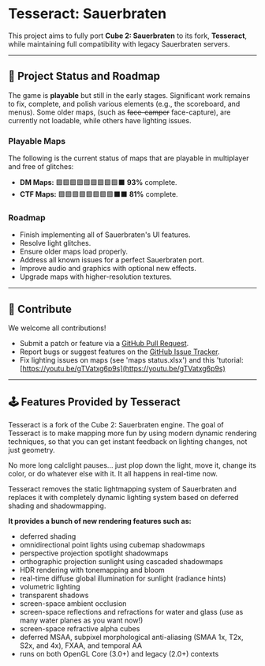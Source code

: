 # Tesseract: Sauerbraten

This project aims to fully port **Cube 2: Sauerbraten** to its fork, **Tesseract**, while maintaining full compatibility with legacy Sauerbraten servers.

---

## 🚧 Project Status and Roadmap

The game is **playable** but still in the early stages. Significant work remains to fix, complete, and polish various elements (e.g., the scoreboard, and menus). Some older maps, (such as ~~face-camper~~ face-capture), are currently not loadable, while others have lighting issues.

### Playable Maps

The following is the current status of maps that are playable in multiplayer and free of glitches:
- **DM Maps:**  🟩🟩🟩🟩🟩🟩🟩🟩🟩⬛ **93%** complete.
- **CTF Maps:** 🟩🟩🟩🟩🟩🟩🟩🟩⬛⬛ **81%** complete.


### Roadmap

   - Finish implementing all of Sauerbraten's UI features.
   - Resolve light glitches.
   - Ensure older maps load properly.
   - Address all known issues for a perfect Sauerbraten port.
   - Improve audio and graphics with optional new effects.
   - Upgrade maps with higher-resolution textures.

---

## 🤝 Contribute
We welcome all contributions!
- Submit a patch or feature via a [GitHub Pull Request](https://github.com/Big-Onche/Tesseract-Sauerbraten/pulls).
- Report bugs or suggest features on the [GitHub Issue Tracker](https://github.com/Big-Onche/Tesseract-Sauerbraten/issues).
- Fix lighting issues on maps (see 'maps status.xlsx') and this 'tutorial: [https://youtu.be/gTVatxg6p9s](https://youtu.be/gTVatxg6p9s)

---

## 🕹 Features Provided by Tesseract

Tesseract is a fork of the Cube 2: Sauerbraten engine. The goal of Tesseract is to make mapping more fun by using modern dynamic rendering techniques, so that you can get instant feedback on lighting changes, not just geometry.

No more long calclight pauses... just plop down the light, move it, change its color, or do whatever else with it. It all happens in real-time now.

Tesseract removes the static lightmapping system of Sauerbraten and replaces it with completely dynamic lighting system based on deferred shading and shadowmapping.

**It provides a bunch of new rendering features such as:**

* deferred shading
* omnidirectional point lights using cubemap shadowmaps
* perspective projection spotlight shadowmaps
* orthographic projection sunlight using cascaded shadowmaps
* HDR rendering with tonemapping and bloom
* real-time diffuse global illumination for sunlight (radiance hints)
* volumetric lighting
* transparent shadows
* screen-space ambient occlusion
* screen-space reflections and refractions for water and glass (use as many water planes as you want now!)
* screen-space refractive alpha cubes
* deferred MSAA, subpixel morphological anti-aliasing (SMAA 1x, T2x, S2x, and 4x), FXAA, and temporal AA
* runs on both OpenGL Core (3.0+) and legacy (2.0+) contexts
